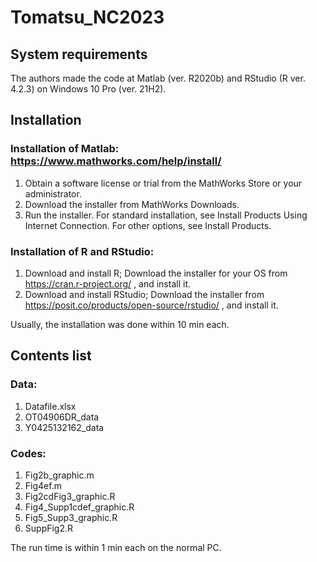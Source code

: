 # Tomatsu_NC2023
## System requirements

The authors made the code at Matlab (ver. R2020b) and RStudio (R ver. 4.2.3) on Windows 10 Pro (ver. 21H2).

## Installation

### Installation of Matlab: https://www.mathworks.com/help/install/
1. Obtain a software license or trial from the MathWorks Store or your administrator.
2. Download the installer from MathWorks Downloads.
3. Run the installer. For standard installation, see Install Products Using Internet Connection. For other options, see Install Products.

### Installation of R and RStudio: 
1. Download and install R; Download the installer for your OS from https://cran.r-project.org/ , and install it.
2. Download and install RStudio; Download the installer from https://posit.co/products/open-source/rstudio/ , and install it.

Usually, the installation was done within 10 min each.

## Contents list

### Data:
1. Datafile.xlsx
2. OT04906DR_data
3. Y0425132162_data

### Codes:
1. Fig2b_graphic.m
2. Fig4ef.m
3. Fig2cdFig3_graphic.R
4. Fig4_Supp1cdef_graphic.R
5. Fig5_Supp3_graphic.R
6. SuppFig2.R

The run time is within 1 min each on the normal PC.

